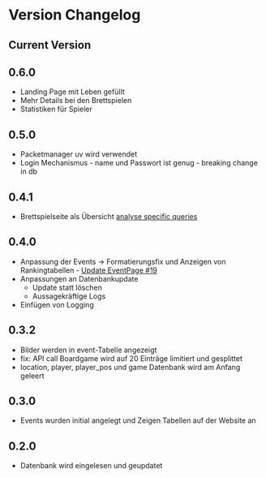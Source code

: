 # Version Changelog

## Current Version

## 0.6.0

- Landing Page mit Leben gefüllt
- Mehr Details bei den Brettspielen
- Statistiken für Spieler

## 0.5.0

- Packetmanager uv wird verwendet
- Login Mechanismus - name und Passwort ist genug - breaking change in db

## 0.4.1

- Brettspielseite als Übersicht [analyse specific queries](https://github.com/Kreijeck/bogan/issues/14)

## 0.4.0

- Anpassung der Events -> Formatierungsfix und Anzeigen von Rankingtabellen - [Update EventPage #19](https://github.com/Kreijeck/bogan/issues/19)
- Anpassungen an Datenbankupdate
  - Update statt löschen
  - Aussagekräftige Logs
- Einfügen von Logging

## 0.3.2

- Bilder werden in event-Tabelle angezeigt
- fix: API call Boardgame wird auf 20 Einträge limitiert und gesplittet
- location, player, player_pos und game Datenbank wird am Anfang geleert

## 0.3.0

- Events wurden initial angelegt und Zeigen Tabellen auf der Website an

## 0.2.0

- Datenbank wird eingelesen und geupdatet
